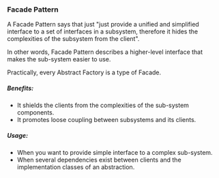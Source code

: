 ### Facade Pattern

A Facade Pattern says that just "just provide a unified and simplified interface to a set of interfaces in a subsystem, therefore it hides the complexities of the subsystem from the client".

In other words, Facade Pattern describes a higher-level interface that makes the sub-system easier to use.

Practically, every Abstract Factory is a type of Facade.

##### Benefits:

 - It shields the clients from the complexities of the sub-system components.
 - It promotes loose coupling between subsystems and its clients.
 
##### Usage:
 - When you want to provide simple interface to a complex sub-system.
 - When several dependencies exist between clients and the implementation classes of an abstraction.
